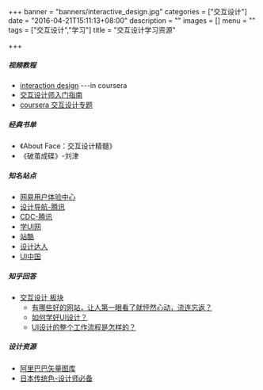+++
banner = "banners/interactive_design.jpg"
categories = ["交互设计"]
date = "2016-04-21T15:11:13+08:00"
description = ""
images = []
menu = ""
tags = ["交互设计","学习"]
title = "交互设计学习资源"

+++

<!--more-->

##### 视频教程
* [interaction design](https://www.coursera.org/specializations/interaction-design)   ---in coursera
* [交互设计师入门指南](http://study.163.com/course/courseMain.htm?courseId=854003)
* [coursera 交互设计专题](http://mooc.guokr.com/topic/interaction-design-ucsan/)


##### 经典书单
* 《About Face：交互设计精髓》
* 《破茧成碟》-刘津




##### 知名站点
* [网易用户体验中心](http://uedc.163.com/)
* [设计导航-腾讯](http://idesign.qq.com/#!index/feed)
* [CDC-腾讯](http://cdc.tencent.com/)
* [学UI网](http://www.xueui.cn/)
* [站酷](http://www.zcool.com.cn/)
* [设计达人](http://www.shejidaren.com/)
* [UI中国](http://www.ui.cn/)

##### 知乎回答
* [交互设计 板块](有哪些学习交互设计的网站、教程、书或课程值得推荐)
  *  [有哪些好的网站，让人第一眼看了就怦然心动，流连忘返？](https://www.zhihu.com/question/26380791)
  *  [如何学好UI设计？](https://www.zhihu.com/question/19636851)
  *  [UI设计的整个工作流程是怎样的？](https://www.zhihu.com/question/23195742)


##### 设计资源
* [阿里巴巴矢量图库](http://www.iconfont.cn/)
* [日本传统色-设计师必备](http://nipponcolors.com/)
